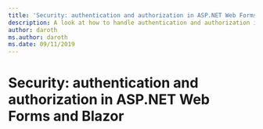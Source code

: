 ```yaml
---
title: 'Security: authentication and authorization in ASP.NET Web Forms and Blazor'
description: A look at how to handle authentication and authorization in ASP.NET Web Forms and Blazor
author: daroth
ms.author: daroth
ms.date: 09/11/2019
---
```


# Security: authentication and authorization in ASP.NET Web Forms and Blazor